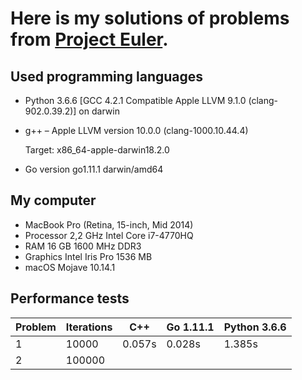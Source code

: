 # Here is my solutions of problems from [Project Euler](https://projecteuler.net/archives).


## Used programming languages

- Python 3.6.6 [GCC 4.2.1 Compatible Apple LLVM 9.1.0 (clang-902.0.39.2)] on darwin

- g++ – Apple LLVM version 10.0.0 (clang-1000.10.44.4)

   Target: x86_64-apple-darwin18.2.0

- Go version go1.11.1 darwin/amd64

## My computer

- MacBook Pro (Retina, 15-inch, Mid 2014)
- Processor 2,2 GHz Intel Core i7-4770HQ
- RAM 16 GB 1600 MHz DDR3
- Graphics Intel Iris Pro 1536 MB
- macOS Mojave 10.14.1


## Performance tests

Problem | Iterations | C++ | Go 1.11.1 | Python 3.6.6
--- | --- | --- | --- | ---
1 | 10000 | 0.057s | 0.028s | 1.385s
2 | 100000 | | |
